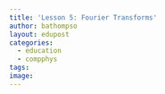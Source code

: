 ```yaml
---
title: 'Lesson 5: Fourier Transforms'
author: bathompso
layout: edupost
categories:
  - education
  - compphys
tags:
image: 
---
```


